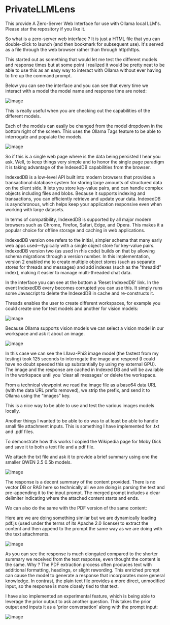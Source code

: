 # PrivateLLMLens
This provide A Zero-Server Web Interface for use with Ollama local LLM's. Please star the repository if you like it.

So what is a zero-server web interface ? It is just a HTML file that you can double-click to launch (and then bookmark for subsequent use). It's served as a file through the web browser rather than through http/https.

This started out as something that would let me test the different models and response times but at some point I realized it would be pretty neat to be able to use this as an easy way to interact with Ollama without ever having to fire up the command prompt. 

Below you can see the interface and you can see that every time we interact with a model the model name and response time are noted:

![image](https://github.com/user-attachments/assets/71efcecf-0955-4e22-b076-4c4236e2250b)


This is really useful when you are checking out the capabilities of the different models.

Each of the models can easily be changed from the model dropdown in the bottom right of the screen. This uses the Ollama Tags feature to be able to interrogate and populate the models.

![image](https://github.com/user-attachments/assets/08ce21d2-a399-4342-b3e5-0e5b105facb2)

So if this is a single web page where is the data being persisted I hear you ask. Well, to keep things very simple and to honor the single page paradigm it is taking advantage of the IndexedDB capabilities from the browser. 

IndexedDB is a low-level API built into modern browsers that provides a transactional database system for storing large amounts of structured data on the client side. It lets you store key-value pairs, and can handle complex objects including files and blobs. Because it supports indexing and transactions, you can efficiently retrieve and update your data. IndexedDB is asynchronous, which helps keep your application responsive even when working with large datasets.

In terms of compatibility, IndexedDB is supported by all major modern browsers such as Chrome, Firefox, Safari, Edge, and Opera. This makes it a popular choice for offline storage and caching in web applications.

IndexedDB version one refers to the initial, simpler schema that many early web apps used—typically with a single object store for key-value pairs. IndexedDB version two (as used in rhis code) builds on that by allowing schema migrations through a version number. In this implementation, version 2 enabled me to create multiple object stores (such as separate stores for threads and messages) and add indexes (such as the "threadId" index), making it easier to manage multi-threaded chat data.

In the interface you can see at the bottom a 'Reset IndexedDB' link. In the event IndexedDB every becomes corrupted you can use this. It simply runs some Javascript to delete the IndexedDB in cache and re-constructs it.

Threads enables the user to create different workspaces, for example you could create one for text models and another for vision models:

![image](https://github.com/user-attachments/assets/36c26aeb-2a28-4929-bd40-130ec1ef47b4)


Because Ollama supports vision models we can select a vision model in our workspace and ask it about an image.

![image](https://github.com/user-attachments/assets/208a7c92-6697-4df0-b81c-fcb3325cb4cc)

In this case we can see the Lllava-Phi3 image model (the fastest from my testing) took 125 seconds to interrogate the image and respond (I could have no doubt speeded this up substantially by using my external GPU). The image and the response are cached in Indexed DB and will be available in the workspace until you 'clear all messages' or delete the workspace.

From a technical viewpoint we read the image file as a base64 data URL (with the data URL prefix removed), we strip the prefix, and send it to Ollama using the "images" key.

This is a nice way to be able to use and test the various images models locally.

Another things I wanted to be able to do was to at least be able to handle small file attachment inputs. This is something I have implemented for .txt and .pdf files.

To demonstrate how this works I copied the Wikipedia page for Moby Dick and save it to both a text file and a pdf file.

We attach the txt file and ask it to provide a brief summary using one the smaller QWEN 2.5 0.5b models. 


![image](https://github.com/user-attachments/assets/f4eada29-9eae-4266-81d6-d36e68803137)


The response is a decent summary of the content provided. There is no vector DB or RAG here so technically all we are doing is parsing the text and pre-appending it to the input prompt. The merged prompt  includes a clear delimiter indicating where the attached content starts and ends. 

We can also do the same with the PDF version of the same content:

Here are we are doing something similar but we are dynamically loading pdf.js (used under the terms of its Apache 2.0 license) to extract the content and then append to the prompt the same way as we are doing with the text attachments.

![image](https://github.com/user-attachments/assets/b2fb4f97-b2ef-40c3-a285-d5014231bd6f)

As you can see the response is much elongated compared to the shorter summary we received from the text response, even thought the content is the same. Why ? The PDF extraction process often produces text with additional formatting, headings, or slight rewording. This enriched prompt can cause the model to generate a response that incorporates more general knowledge. In contrast, the plain text file provides a more direct, unmodified input, so the response is more closely tied to that text.

I have also implemented an experimental feature, which is being able to leverage the prior output to ask another question. This takes the prior output and inputs it as a 'prior conversation' along with the prompt input:

![image](https://github.com/user-attachments/assets/65244cd4-c2db-405a-93e4-8b4f05fc14a6)
